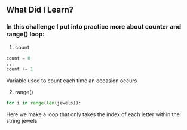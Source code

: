## What Did I Learn?

### In this challenge I put into practice more about counter and range() loop:

1. count
```python
count = 0
...
count += 1
```
Variable used to count each time an occasion occurs

2. range()
```python
for i in range(len(jewels)):
```
Here we make a loop that only takes the index of each letter within the string jewels
